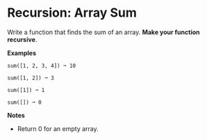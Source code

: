 # Recursion: Array Sum

Write a function that finds the sum of an array. **Make your function recursive**.

**Examples**

```
sum([1, 2, 3, 4]) ➞ 10

sum([1, 2]) ➞ 3

sum([1]) ➞ 1

sum([]) ➞ 0
```

**Notes**
- Return 0 for an empty array.
